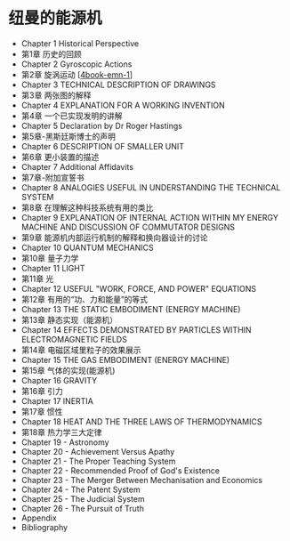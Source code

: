 # 纽曼的能源机

- Chapter 1 Historical Perspective
- 第1章 历史的回顾
- Chapter 2 Gyroscopic Actions
- 第2章 旋涡运动 [[4book-emn-1]]
- Chapter 3 TECHNICAL DESCRIPTION OF DRAWINGS
- 第3章 两张图的解释
- Chapter 4 EXPLANATION FOR A WORKING INVENTION
- 第4章 一个已实现发明的讲解
- Chapter 5 Declaration by Dr Roger Hastings
- 第5章-黑斯廷斯博士的声明
- Chapter 6 DESCRIPTION OF SMALLER UNIT
- 第6章 更小装置的描述
- Chapter 7 Additional Affidavits
- 第7章-附加宣誓书
- Chapter 8 ANALOGIES USEFUL IN UNDERSTANDING THE TECHNICAL SYSTEM
- 第8章 在理解这种科技系统有用的类比
- Chapter 9 EXPLANATION OF INTERNAL ACTION WITHIN MY ENERGY MACHINE AND DISCUSSION OF COMMUTATOR DESIGNS 
- 第9章 能源机内部运行机制的解释和换向器设计的讨论
- Chapter 10 QUANTUM MECHANICS 
- 第10章 量子力学
- Chapter 11 LIGHT 
- 第11章 光
- Chapter 12 USEFUL "WORK, FORCE, AND POWER" EQUATIONS
- 第12章 有用的“功、力和能量”的等式
- Chapter 13 THE STATIC EMBODIMENT (ENERGY MACHINE)
- 第13章 静态实现（能源机）
- Chapter 14 EFFECTS DEMONSTRATED BY PARTICLES WITHIN ELECTROMAGNETIC FIELDS
- 第14章 电磁区域里粒子的效果展示
- Chapter 15 THE GAS EMBODIMENT (ENERGY MACHINE)
- 第15章 气体的实现(能源机)
- Chapter 16 GRAVITY 
- 第16章 引力
- Chapter 17 INERTIA 
- 第17章 惯性
- Chapter 18 HEAT AND THE THREE LAWS OF THERMODYNAMICS
- 第18章 热力学三大定律
- Chapter 19 - Astronomy
- Chapter 20 - Achievement Versus Apathy
- Chapter 21 - The Proper Teaching System
- Chapter 22 - Recommended Proof of God's Existence
- Chapter 23 - The Merger Between Mechanisation and Economics
- Chapter 24 - The Patent System
- Chapter 25 - The Judicial System
- Chapter 26 - The Pursuit of Truth
- Appendix
- Bibliography



[//begin]: # "Autogenerated link references for markdown compatibility"
[4book-emn-1]: chapter2/4book-emn-1.md "第二章 旋涡运动"
[//end]: # "Autogenerated link references"